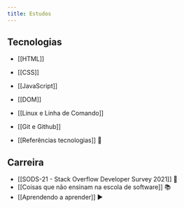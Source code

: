 ```yaml
---
title: Estudos
---
```


## Tecnologias
- [[HTML]]
- [[CSS]]
- [[JavaScript]]
- [[DOM]]
- [[Linux e Linha de Comando]]
- [[Git e Github]]

- [[Referências tecnologias]] 🔗

## Carreira
- [[SODS-21 - Stack Overflow Developer Survey 2021]] 🔗
- [[Coisas que não ensinam na escola de software]] 📚
- [[Aprendendo a aprender]] ▶️